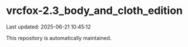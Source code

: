 # vrcfox-2.3_body_and_cloth_edition

Last updated: 2025-06-21 10:45:12

This repository is automatically maintained.

